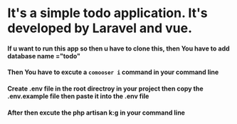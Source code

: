# It's a simple todo application. It's developed by Laravel and vue.
#### If u want to run this app so then u have to clone this, then You have to add database name ="todo" 
#### Then You have to excute a `comooser i` command in your command line
#### Create .env file in the root directroy in your project then copy the  .env.example file then paste it into the .env file 
#### After then excute the php artisan k:g in your command line
